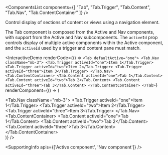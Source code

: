 <ComponentsList
  components={[
    "Tab",
    "Tab.Trigger",
    "Tab.Content",
    "Tab.Nav",
    "Tab.ContentContainer"
  ]}
/>

Control display of sections of content or views using a navigation element.

The Tab component is composed from the Active and Nav components, with support
from the Active and Nav subcomponents. The `activeId` prop controls display of
multiple active components within the Active component, and the `activeId` used
by a trigger and content pane must match.

<InteractiveDemo
  renderCode={() => `<Tab defaultActive="one">
  <Tab.Nav className="mb-3">
    <Tab.Trigger activeId="one">Item 1</Tab.Trigger>
    <Tab.Trigger activeId="two">Item 2</Tab.Trigger>
    <Tab.Trigger activeId="three">Item 3</Tab.Trigger>
  </Tab.Nav>
  <Tab.ContentContainer>
    <Tab.Content activeId="one">Tab 1</Tab.Content>
    <Tab.Content activeId="two">Tab 2</Tab.Content>
    <Tab.Content activeId="three">Tab 3</Tab.Content>
  </Tab.ContentContainer>
</Tab>`}
  renderComponent={() => (
    <div className="w-50">
      <Tab defaultActive="one">
        <Tab.Nav className="mb-3">
          <Tab.Trigger activeId="one">Item 1</Tab.Trigger>
          <Tab.Trigger activeId="two">Item 2</Tab.Trigger>
          <Tab.Trigger activeId="three">Item 3</Tab.Trigger>
        </Tab.Nav>
        <Tab.ContentContainer>
          <Tab.Content activeId="one">Tab 1</Tab.Content>
          <Tab.Content activeId="two">Tab 2</Tab.Content>
          <Tab.Content activeId="three">Tab 3</Tab.Content>
        </Tab.ContentContainer>
      </Tab>
    </div>
  )}
/>

<SupportingInfo apis={['Active component', 'Nav component']} />

<PropsTabs activeComponent />


